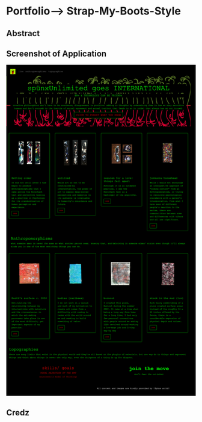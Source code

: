 # Portfolio--> Strap-My-Boots-Style

## Abstract

## Screenshot of Application 
![screeenshot of portfolio page](./images/screencapture-file-Users-anniegeorge-Documents-challenges-04-bootstrap-portfolio-lesson-challenge-strap-my-boots-index-html-2023-01-21-12_53_48.png)
## Credz

